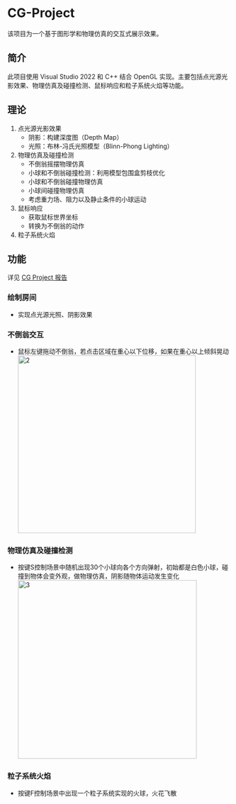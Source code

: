 # CG-Project
该项目为一个基于图形学和物理仿真的交互式展示效果。

## 简介
此项目使用 Visual Studio 2022 和 C++ 结合 OpenGL 实现。主要包括点光源光影效果、物理仿真及碰撞检测、鼠标响应和粒子系统火焰等功能。

## 理论
1. 点光源光影效果
    - 阴影：构建深度图（Depth Map）
    - 光照：布林-冯氏光照模型（Blinn-Phong Lighting）
2. 物理仿真及碰撞检测
    - 不倒翁摇摆物理仿真
    - 小球和不倒翁碰撞检测：利用模型包围盒剪枝优化
    - 小球和不倒翁碰撞物理仿真
    - 小球间碰撞物理仿真
    - 考虑重力场、阻力以及静止条件的小球运动
3. 鼠标响应
    - 获取鼠标世界坐标
    - 转换为不倒翁的动作
4. 粒子系统火焰

## 功能
详见 [CG Project 报告](https://github.com/Uric369/CG-project/blob/1b2893c3a5f177357c229449e3a189a03648915a/CG%20Project%20Report.pdf)
### 绘制房间
- 实现点光源光照、阴影效果
### 不倒翁交互
- 鼠标左键拖动不倒翁，若点击区域在重心以下位移，如果在重心以上倾斜晃动
    <img width="401" alt="2" src="https://github.com/Uric369/CG-project/assets/96730554/a30d91f3-a58e-4a7a-ab60-28a0ee04cd60">

### 物理仿真及碰撞检测
- 按键S控制场景中随机出现30个小球向各个方向弹射，初始都是白色小球，碰撞到物体会变外观，做物理仿真，阴影随物体运动发生变化
    <img width="403" alt="3" src="https://github.com/Uric369/CG-project/assets/96730554/d0b0b330-2d30-4ed5-a127-2c85aee16726">

### 粒子系统火焰
- 按键F控制场景中出现一个粒子系统实现的火球，火花飞散


